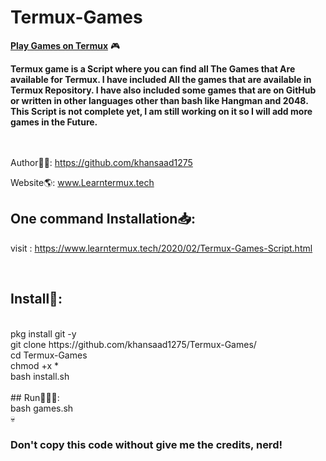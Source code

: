 # Termux-Games
<strong><u>Play Games on Termux</u></strong> 🎮<br>

<b>Termux game is a Script where you can find all The Games that Are available for Termux. I have included All the games that are available in Termux Repository. I have also included some games that are on GitHub or written in other languages other than bash like Hangman and 2048. This Script is not complete yet, I am still working on it so I will add more games in the Future.</b>
<br>
<br>
<br>

Author👨‍💻: https://github.com/khansaad1275 <br>

Website🌎: www.Learntermux.tech <br>

## One command Installation📥:
visit : https://www.learntermux.tech/2020/02/Termux-Games-Script.html

<br>

## Install📲:
<br>
pkg install git -y
<br>
git clone https://github.com/khansaad1275/Termux-Games/
<br>
cd Termux-Games
<br>
chmod +x *
<br>
bash install.sh
<br>
<br>
## Run🏃🏻‍♂️:
<br>
bash games.sh
<br>
💀<h3>Don't copy this code without give me the credits, nerd!</h3> <br>
